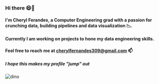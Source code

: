 ### Hi there 😄👋
#### I'm <b>Cheryl Ferandes</b>, a <b>Computer Engineering</b> grad with a passion for <b>crunching data</b>, <b>building pipelines</b> and <b>data visualization 📉</b>.
#### Currently I am working on projects to hone my data engineering skills.
#### Feel free to reach me at cherylfernandes309@gmail.com 📫

##### I hope this makes my profile "jump" out

![dino](https://github.com/fernandes-cheryl/fernandes-cheryl/assets/100081376/beacd503-6e9c-4ca1-ab1e-65ff154d064a)

